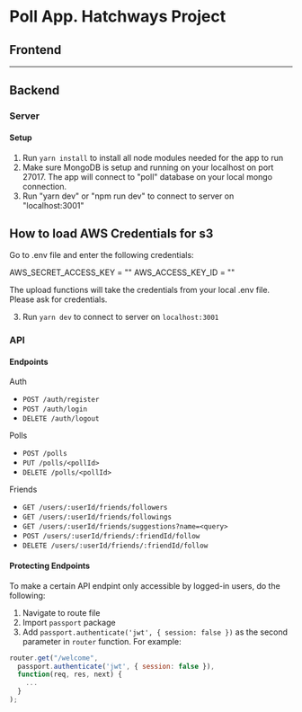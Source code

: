 # Poll App. Hatchways Project

## Frontend

---

## Backend

### Server

#### Setup

1. Run `yarn install` to install all node modules needed for the app to run
2. Make sure MongoDB is setup and running on your localhost on port 27017. The app will connect to "poll" database on your local mongo connection.
3. Run "yarn dev" or "npm run dev" to connect to server on "localhost:3001"

## How to load AWS Credentials for s3

Go to .env file and enter the following credentials:

AWS_SECRET_ACCESS_KEY = ""
AWS_ACCESS_KEY_ID = ""

The upload functions will take the credentials from your local .env file. Please ask for credentials.

3. Run `yarn dev` to connect to server on `localhost:3001`

### API

#### Endpoints

Auth

- `POST /auth/register`
- `POST /auth/login`
- `DELETE /auth/logout`

Polls

- `POST /polls`
- `PUT /polls/<pollId>`
- `DELETE /polls/<pollId>`

Friends

- `GET /users/:userId/friends/followers`
- `GET /users/:userId/friends/followings`
- `GET /users/:userId/friends/suggestions?name=<query>`
- `POST /users/:userId/friends/:friendId/follow`
- `DELETE /users/:userId/friends/:friendId/follow`

#### Protecting Endpoints

To make a certain API endpint only accessible by logged-in users, do the following:

1. Navigate to route file
2. Import `passport` package
3. Add `passport.authenticate('jwt', { session: false })` as the second parameter in `router` function. For example:

```JavaScript
router.get("/welcome",
  passport.authenticate('jwt', { session: false }),
  function(req, res, next) {
    ...
  }
);
```
